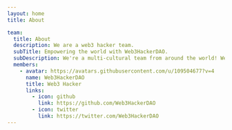 ```yaml
---
layout: home
title: About

team:
  title: About
  description: We are a web3 hacker team.
  subTitle: Empowering the world with Web3HackerDAO.
  subDescription: We're a multi-cultural team from around the world! We come from diverse backgrounds, bringing different personalities, experiences and skills to the job. This is what makes our team so special.
  members:
    - avatar: https://avatars.githubusercontent.com/u/109504677?v=4
      name: Web3HackerDAO
      title: Web3 Hacker
      links:
        - icon: github
          link: https://github.com/Web3HackerDAO
        - icon: twitter
          link: https://twitter.com/Web3HackerDAO
---
```

